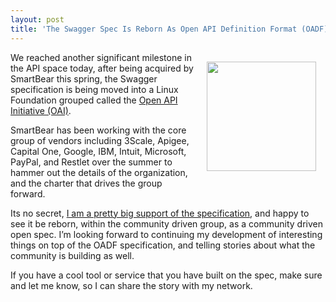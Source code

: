 ```yaml
---
layout: post
title: 'The Swagger Spec Is Reborn As Open API Definition Format (OADF) After Being Put Into Open API Initiative (OAI)'
---
```

<p><a href="https://openapis.org/"><img style="padding: 15px;" src="http://kinlane-productions.s3.amazonaws.com/api-evangelist-site/blog/open-api-logo.png" alt="" width="175" align="right" /></a></p>
<p>We reached another significant milestone in the API space today, after being acquired by SmartBear this spring, the Swagger specification is being moved into a Linux Foundation grouped called the <a href="https://openapis.org/">Open API Initiative (OAI)</a>.</p>
<p>SmartBear has been working with the core group of vendors including 3Scale, Apigee, Capital One, Google, IBM, Intuit, Microsoft, PayPal, and Restlet over the summer to hammer out the details of the organization, and the charter that drives the group forward.</p>
<p>Its no secret, <a href="http://apievangelist.com/2015/10/22/how-to-build-an-api-brand-through-consistent-storytelling/">I am a pretty big support of the specification</a>, and happy to see it be reborn, within the community driven group, as a community driven open spec. I&rsquo;m looking forward to continuing my development of interesting things on top of the OADF  specification, and telling stories about what the community is building as well.</p>
<p>If you have a cool tool or service that you have built on the spec, make sure and let me know, so I can share the story with my network.</p>